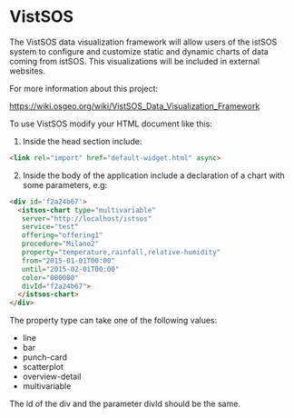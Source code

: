 # VistSOS

The VistSOS data visualization framework will allow users of the istSOS system to configure and customize static and dynamic charts of data coming from istSOS. This visualizations will be included in external websites.

For more information about this project:

https://wiki.osgeo.org/wiki/VistSOS_Data_Visualization_Framework

To use VistSOS modify your HTML document like this:

1. Inside the head section include:
  ```html
  <link rel="import" href="default-widget.html" async>
  ```

2. Inside the body of the application include a declaration of a chart with some parameters, e.g:
  ```html
  <div id='f2a24b67'>
    <istsos-chart type="multivariable"
     server="http://localhost/istsos"
     service="test"
     offering="offering1"
     procedure="Milano2"
     property="temperature,rainfall,relative-humidity"
     from="2015-01-01T00:00"
     until="2015-02-01T00:00"
     color="000000"
     divId="f2a24b67">
    </istsos-chart>
  </div>
  ```
The property type can take one of the following values: 

  * line
  * bar
  * punch-card
  * scatterplot
  * overview-detail
  * multivariable 

The id of the div and the parameter divId should be the same.

